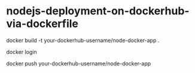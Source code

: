 # nodejs-deployment-on-dockerhub-via-dockerfile

docker build -t your-dockerhub-username/node-docker-app .

docker login

docker push your-dockerhub-username/node-docker-app
